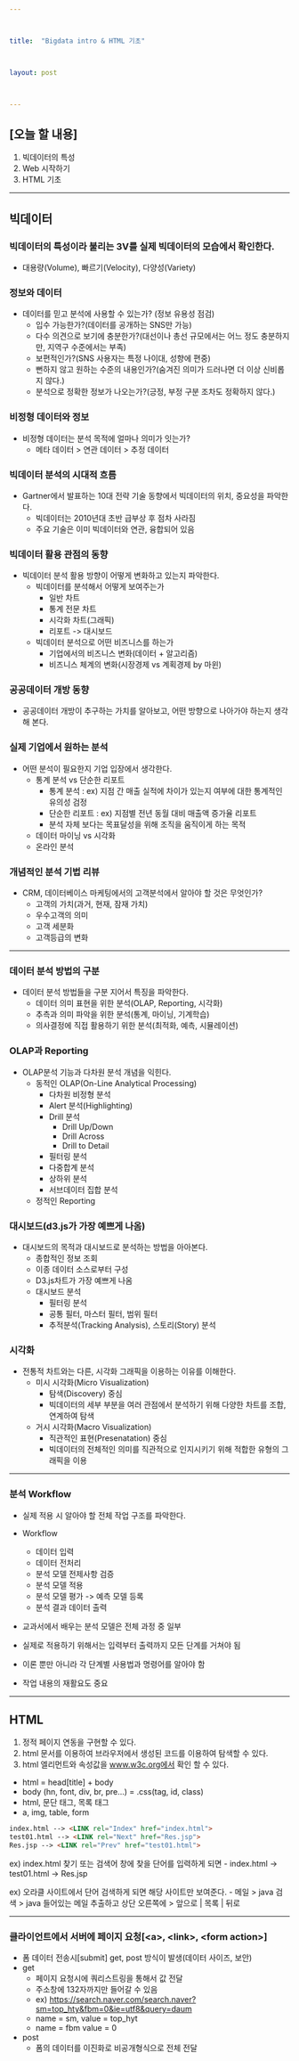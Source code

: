 ```yaml
---



title:  "Bigdata intro & HTML 기초"



layout: post



---
```



## [오늘 할 내용]
1. 빅데이터의 특성
2. Web 시작하기
3. HTML 기초

***

## 빅데이터
### 빅데이터의 특성이라 불리는 3V를 실제 빅데이터의 모습에서 확인한다.
- 대용량(Volume), 빠르기(Velocity), 다양성(Variety)

### 정보와 데이터
- 데이터를 믿고 분석에 사용할 수 있는가? (정보 유용성 점검)
	- 입수 가능한가?(데이터를 공개하는 SNS만 가능)
	- 다수 의견으로 보기에 충분한가?(대선이나 총선 규모에서는 어느 정도 충분하지만, 지역구 수준에서는 부족)
	- 보편적인가?(SNS 사용자는 특정 나이대, 성향에 편중)
	- 뻔하지 않고 원하는 수준의 내용인가?(숨겨진 의미가 드러나면 더 이상 신비롭지 않다.)
	- 분석으로 정확한 정보가 나오는가?(긍정, 부정 구분 조차도 정확하지 않다.)

### 비정형 데이터와 정보
- 비정형 데이터는 분석 목적에 얼마나 의미가 잇는가?
	 - 메타 데이터 > 연관 데이터 > 추정 데이터

### 빅데이터 분석의 시대적 흐름
- Gartner에서 발표하는 10대 전략 기술 동향에서 빅데이터의 위치, 중요성을 파악한다.
	- 빅데이터는 2010년대 초반 급부상 후 점차 사라짐
	- 주요 기술은 이미 빅데이터와 연관, 융합되어 있음

### 빅데이터 활용 관점의 동향
- 빅데이터 분석 활용 방향이 어떻게 변화하고 있는지 파악한다.
	- 빅데이터를 분석해서 어떻게 보여주는가
		- 일반 차트
		- 통계 전문 차트
		- 시각화 차트(그래픽)
		- 리포트 -> 대시보드
	- 빅데이터 분석으로 어떤 비즈니스를 하는가
		- 기업에서의 비즈니스 변화(데이터 + 알고리즘)
		- 비즈니스 체계의 변화(시장경제 vs 계획경제 by 마윈)

### 공공데이터 개방 동향
- 공공데이터 개방이 추구하는 가치를 알아보고, 어떤 방향으로 나아가야 하는지 생각해 본다.

### 실제 기업에서 원하는 분석
- 어떤 분석이 필요한지 기업 입장에서 생각한다.
	- 통계 분석 vs 단순한 리포트
		- 통계 분석 : ex) 지점 간 매출 실적에 차이가 있는지 여부에 대한 통계적인 유의성 검정
		- 단순한 리포트 : ex) 지점별 전년 동월 대비 매출액 증가율 리포트
		- 분석 자체 보다는 목표달성을 위해 조직을 움직이게 하는 목적
	- 데이터 마이닝 vs 시각화
	- 온라인 분석

### 개념적인 분석 기법 리뷰
- CRM, 데이터베이스 마케팅에서의 고객분석에서 알아야 할 것은 무엇인가?
	- 고객의 가치(과거, 현재, 잠재 가치)
	- 우수고객의 의미
	- 고객 세분화
	- 고객등급의 변화

***

### 데이터 분석 방법의 구분
- 데이터 분석 방법들을 구분 지어서 특징을 파악한다.
	- 데이터 의미 표현을 위한 분석(OLAP, Reporting, 시각화)
	- 추측과 의미 파악을 위한 분석(통계, 마이닝, 기계학습)
	- 의사결정에 직접 활용하기 위한 분석(최적화, 예측, 시뮬레이션)

### OLAP과 Reporting
- OLAP분석 기능과 다차원 분석 개념을 익힌다.
	- 동적인 OLAP(On-Line Analytical Processing)
		- 다차원 비정형 분석
		- Alert 분석(Highlighting)
		- Drill 분석
			- Drill Up/Down
			- Drill Across
			- Drill to Detail
		- 필터링 분석
		- 다중합계 분석
		- 상하위 분석
		- 서브데이터 집합 분석
	- 정적인 Reporting

### 대시보드(d3.js가 가장 예쁘게 나옴)
- 대시보드의 목적과 대시보드로 분석하는 방법을 아아본다.
	- 종합적인 정보 조회
	- 이종 데이터 소스로부터 구성
	- D3.js차트가 가장 예쁘게 나옴
	- 대시보드 분석
		- 필터링 분석
		- 공통 필터, 마스터 필터, 범위 필터
		- 추적분석(Tracking Analysis), 스토리(Story) 분석

### 시각화
- 전통적 차트와는 다른, 시각화 그래픽을 이용하는 이유를 이해한다.
	- 미시 시각화(Micro Visualization)
		- 탐색(Discovery) 중심
		- 빅데이터의 세부 부분을 여러 관점에서 분석하기 위해 다양한 차트를 조합, 연계하여 탐색
	- 거시 시각화(Macro Visualization)
		- 직관적인 표현(Presenatation) 중심
		- 빅데이터의 전체적인 의미를 직관적으로 인지시키기 위해 적합한 유형의 그래픽을 이용

***

### 분석 Workflow
- 실제 적용 시 알아야 할 전체 작업 구조를 파악한다.
- Workflow
	- 데이터 입력
	- 데이터 전처리
	- 분석 모델 전제사항 검증
	- 분석 모델 적용
	- 분석 모델 평가 -> 예측 모델 등록
	- 분석 결과 데이터 출력

- 교과서에서 배우는 분석 모델은 전체 과정 중 일부
- 실제로 적용하기 위해서는 입력부터 출력까지 모든 단계를 거쳐야 됨
- 이론 뿐만 아니라 각 단계별 사용법과 명령어를 알아야 함
- 작업 내용의 재활요도 중요

***

## HTML

1. 정적 페이지 연동을 구현할 수 있다.
2. html 문서를 이용하여 브라우저에서 생성된 코드를 이용하여 탐색할 수 있다.
3. html 엘리먼트와 속성값을 www.w3c.org에서 확인 할 수 있다.

- html = head[title] + body
- body (hn, font, div, br, pre...) = .css(tag, id, class)
- html, 문단 태그, 목록 태그
- a, img, table, form

~~~ html
index.html --> <LINK rel="Index" href="index.html">
test01.html --> <LINK rel="Next" href="Res.jsp">
Res.jsp --> <LINK rel="Prev" href="test01.html">
~~~

ex) index.html 찾기 또는 검색어 창에 찾을 단어를 입력하게 되면
	- index.html -> test01.html -> Res.jsp

ex) 오라클 사이트에서 단어 검색하게 되면 해당 사이트만 보여준다.
	- 메일 > java 검색 > java 들어있는 메일 추출하고 상단 오른쪽에 > 앞으로 | 목록 | 뒤로

***

### 클라이언트에서 서버에 페이지 요청[<**a**>, <**link**>, <**form action**>]
- 폼 데이터 전송시[submit] get, post 방식이 발생(데이터 사이즈, 보안)
- get
	- 페이지 요청시에 쿼리스트링을 통해서 값 전달
	- 주소창에 132자까지만 들어갈 수 있음
	- ex) https://search.naver.com/search.naver?sm=top_hty&fbm=0&ie=utf8&query=daum
	-  name = sm, value = top_hyt
	-  name = fbm value = 0
- post
	- 폼의 데이터를 이진화로 비공개형식으로 전체 전달


